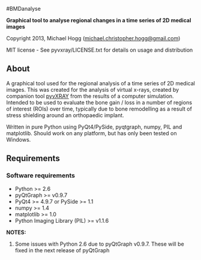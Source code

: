 #BMDanalyse

**Graphical tool to analyse regional changes in a time series of 2D medical images**

Copyright 2013, Michael Hogg (michael.christopher.hogg@gmail.com)

MIT license - See pyvxray/LICENSE.txt for details on usage and distribution

## About

A graphical tool used for the regional analysis of a time series of 2D medical images. This was created for the analysis of virtual x-rays, created by companion tool [pyvXRAY](https://github.com/mhogg/pyvxray) from the results of a computer simulation. Intended to be used to evaluate the bone gain / loss in a number of regions of interest (ROIs) over time, typically due to bone remodelling as a result of stress shielding around an orthopaedic implant.

Written in pure Python using PyQt4/PySide, pyqtgraph, numpy, PIL and matplotlib. Should work on any platform, but has only been tested on Windows.

## Requirements

### Software requirements

* Python >= 2.6
* pyQtGraph >= v0.9.7
* PyQt4 >= 4.9.7 or PySide >= 1.1
* numpy >= 1.4
* matplotlib >= 1.0
* Python Imaging Library (PIL) >= v1.1.6

**NOTES:**
1.  Some issues with Python 2.6 due to pyQtGraph v0.9.7. These will be fixed in the next release of pyQtGraph
